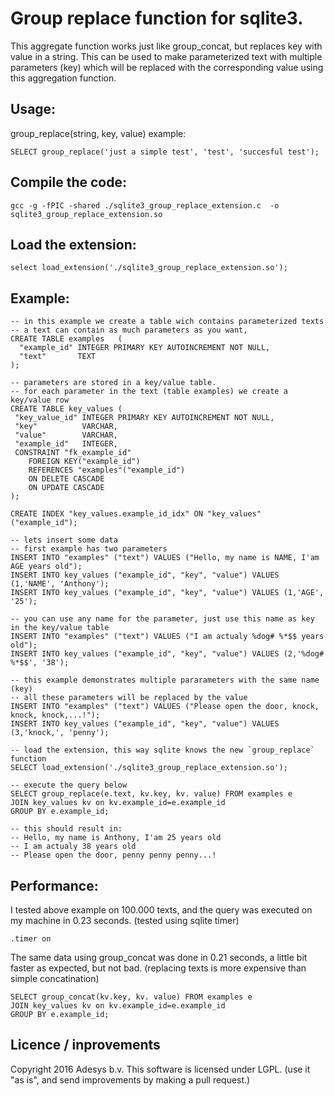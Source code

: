 
Group replace function for sqlite3.
====================================
This aggregate function works just like group_concat, but replaces key with value in a string.
This can be used to make parameterized text with multiple parameters (key) which will be
replaced with the corresponding value using this aggregation function.

Usage:
-----------------
group_replace(string, key, value)
example:

    SELECT group_replace('just a simple test', 'test', 'succesful test');

Compile the code:
-----------------
    gcc -g -fPIC -shared ./sqlite3_group_replace_extension.c  -o sqlite3_group_replace_extension.so

Load the extension:
-----------------
    select load_extension('./sqlite3_group_replace_extension.so');

Example:
-----------------
    -- in this example we create a table wich contains parameterized texts
    -- a text can contain as much parameters as you want,
    CREATE TABLE examples   (
      "example_id" INTEGER PRIMARY KEY AUTOINCREMENT NOT NULL,
      "text"       TEXT
    );

    -- parameters are stored in a key/value table.
    -- for each parameter in the text (table examples) we create a key/value row
    CREATE TABLE key_values (
     "key_value_id" INTEGER PRIMARY KEY AUTOINCREMENT NOT NULL,
     "key"          VARCHAR,
     "value"        VARCHAR,
     "example_id"   INTEGER,
     CONSTRAINT "fk_example_id"
        FOREIGN KEY("example_id")
        REFERENCES "examples"("example_id")
        ON DELETE CASCADE
        ON UPDATE CASCADE
    );

    CREATE INDEX "key_values.example_id_idx" ON "key_values"("example_id");

    -- lets insert some data
    -- first example has two parameters
    INSERT INTO "examples" ("text") VALUES ("Hello, my name is NAME, I'am AGE years old");
    INSERT INTO key_values ("example_id", "key", "value") VALUES (1,'NAME', 'Anthony');
    INSERT INTO key_values ("example_id", "key", "value") VALUES (1,'AGE', '25');

    -- you can use any name for the parameter, just use this name as key in the key/value table
    INSERT INTO "examples" ("text") VALUES ("I am actualy %dog# %*$$ years old");
    INSERT INTO key_values ("example_id", "key", "value") VALUES (2,'%dog# %*$$', '38');

    -- this example demonstrates multiple pararameters with the same name (key)
    -- all these parameters will be replaced by the value
    INSERT INTO "examples" ("text") VALUES ("Please open the door, knock, knock, knock,...!");
    INSERT INTO key_values ("example_id", "key", "value") VALUES (3,'knock,', 'penny');

    -- load the extension, this way sqlite knows the new `group_replace` function
    SELECT load_extension('./sqlite3_group_replace_extension.so');

    -- execute the query below
    SELECT group_replace(e.text, kv.key, kv. value) FROM examples e
    JOIN key_values kv on kv.example_id=e.example_id
    GROUP BY e.example_id;

    -- this should result in:
    -- Hello, my name is Anthony, I'am 25 years old
    -- I am actualy 38 years old
    -- Please open the door, penny penny penny...!


Performance:
-----------------
I tested above example on 100.000 texts, and the query was executed on my machine in 0.23 seconds.
(tested using sqlite timer)

    .timer on

The same data using group_concat was done in 0.21 seconds, a little bit faster as expected, but not bad.
(replacing texts is more expensive than simple concatination)

    SELECT group_concat(kv.key, kv. value) FROM examples e
    JOIN key_values kv on kv.example_id=e.example_id
    GROUP BY e.example_id;


Licence / inprovements
-----------------
Copyright 2016 Adesys b.v.
This software is licensed under LGPL.
(use it "as is", and send improvements by making a pull request.)

